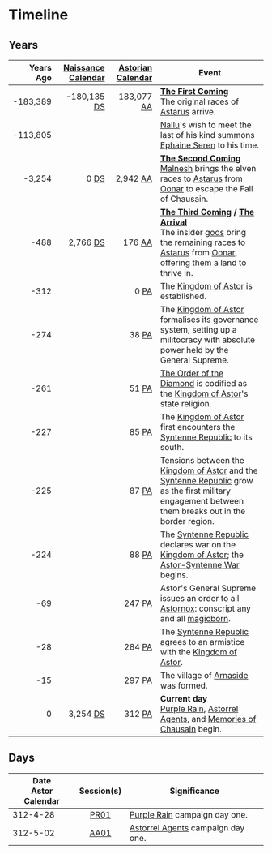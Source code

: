 # Timeline

## Years

| Years Ago | [Naissance Calendar](calendars/naissance-calendar.md) | [Astorian Calendar](calendars/astorian-calendar.md) | Event |
| ---:| ---:| ---:| --- |
| -183,389 | -180,135 [DS](calendars/naissance-calendar.md) | 183,077 [AA](calendars/astorian-calendar.md) | **[The First Coming](events/the-first-coming.md)**<br>The original races of [Astarus](../planes/astarus.md) arrive.
| -113,805 | | | [Nallu](../characters/nallu.md)'s wish to meet the last of his kind summons [Ephaine Seren](../characters/ephaine-seren.md) to his time. |
| -3,254 | 0 [DS](calendars/naissance-calendar.md) | 2,942 [AA](calendars/astorian-calendar.md) | **[The Second Coming](events/the-second-coming.md)**<br>[Malnesh](../gods/deities/malnesh.md) brings the elven races to [Astarus](../planes/astarus.md) from [Oonar](../planes/oonar.md) to escape the Fall of Chausain. |
| -488 | 2,766 [DS](calendars/naissance-calendar.md) | 176 [AA](calendars/astorian-calendar.md) | **[The Third Coming](events/the-third-coming.md) / [The Arrival](events/the-third-coming.md)**<br>The insider [gods](../gods/gods.md) bring the remaining races to [Astarus](../planes/astarus.md) from [Oonar](../planes/oonar.md), offering them a land to thrive in. |
| -312 | | 0 [PA](calendars/astorian-calendar.md) | The [Kingdom of Astor](../civilisations/kingdom-of-astor/kingdom-of-astor.md) is established. | |
| -274 | | 38 [PA](calendars/astorian-calendar.md) | The [Kingdom of Astor](../civilisations/kingdom-of-astor/kingdom-of-astor.md) formalises its governance system, setting up a militocracy with absolute power held by the General Supreme. |
| -261 | | 51 [PA](calendars/astorian-calendar.md) | [The Order of the Diamond](../organisations/the-order-of-the-diamond.md) is codified as the [Kingdom of Astor](../civilisations/kingdom-of-astor/kingdom-of-astor.md)'s state religion. |
| -227 | | 85 [PA](calendars/astorian-calendar.md) | The [Kingdom of Astor](../civilisations/kingdom-of-astor/kingdom-of-astor.md) first encounters the [Syntenne Republic](../civilisations/syntenne-republic/syntenne-republic.md) to its south. |
| -225 | | 87 [PA](calendars/astorian-calendar.md) | Tensions between the [Kingdom of Astor](../civilisations/kingdom-of-astor/kingdom-of-astor.md) and the [Syntenne Republic](../civilisations/syntenne-republic/syntenne-republic.md) grow as the first military engagement between them breaks out in the border region. |
| -224 | | 88 [PA](calendars/astorian-calendar.md) | The [Syntenne Republic](../civilisations/syntenne-republic/syntenne-republic.md) declares war on the [Kingdom of Astor](../civilisations/kingdom-of-astor/kingdom-of-astor.md); the [Astor-Syntenne War](events/astor-syntenne-war.md) begins. |
| -69 | | 247 [PA](calendars/astorian-calendar.md) | Astor's General Supreme issues an order to all [Astornox](../organisations/government/astornox/astornox.md): conscript any and all [magicborn](../civilisations/kingdom-of-astor/magicborn.md). |
| -28 | | 284 [PA](calendars/astorian-calendar.md) | The [Syntenne Republic](../civilisations/syntenne-republic/syntenne-republic.md) agrees to an armistice with the [Kingdom of Astor](../civilisations/kingdom-of-astor/kingdom-of-astor.md). |
| -15 | | 297 [PA](calendars/astorian-calendar.md) | The village of [Arnaside](../places/villages/arnaside.md) was formed. |
| 0 | 3,254 [DS](calendars/naissance-calendar.md) | 312 [PA](calendars/astorian-calendar.md) | **Current day**<br>[Purple Rain](../campaigns/C1-purple-rain.md), [Astorrel Agents](../campaigns/C2-astorrel-agents.md), and [Memories of Chausain](../campaigns/C3-memories-of-chausain.md) begin. |

## Days

| Date<br>Astor Calendar | Session(s) | Significance |
| --- |:---:| --- |
| 312-4-28 | [PR01](../sessions/PR01.md) | [Purple Rain](../campaigns/C1-purple-rain.md) campaign day one. |
| 312-5-02 | [AA01](../sessions/AA01.md) | [Astorrel Agents](../campaigns/C2-astorrel-agents.md) campaign day one. |
